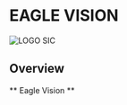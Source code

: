 # EAGLE VISION
![LOGO SIC](https://github.com/user-attachments/assets/41dbdc34-f64b-40e5-a9dc-d006c0cd8dcc)
## Overview
** Eagle Vision **


